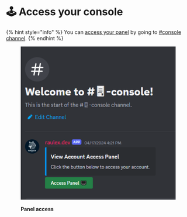 # 🕹️ Access your console

{% hint style="info" %}
You can [access your panel](https://discord.com/channels/879567396472500244/1219329402609864825/1230108289019150459) by going to [#console channel](https://discord.com/channels/879567396472500244/1219329402609864825).
{% endhint %}

<figure><img src="../../.gitbook/assets/image (2) (1).png" alt=""><figcaption><p><strong>Panel access</strong></p></figcaption></figure>
